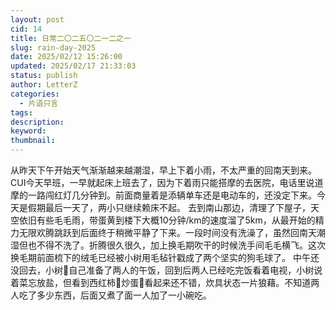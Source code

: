 ```yaml
---
layout: post
cid: 14
title: 日常二〇二五〇二一二之一
slug: rain-day-2025
date: 2025/02/12 15:26:00
updated: 2025/02/17 21:33:03
status: publish
author: LetterZ
categories: 
  - 片语只言
tags: 
description: 
keyword: 
thumbnail: 
---
```



从昨天下午开始天气渐渐越来越潮湿，早上下着小雨，不太严重的回南天到来。
CUI今天早班，一早就起床上班去了，因为下着雨只能搭摩的去医院，电话里说道摩的一路闯红灯几分钟到。前面商量着是添辆单车还是电动车的，还没定下来。今天是假期最后一天了，两小只继续赖床不起。
去到南山那边，清理了下屋子，天空依旧有些毛毛雨，带蛋黄到楼下大概10分钟/km的速度溜了5km，从最开始的精力无限欢腾跳跃到后面终于稍微平静了下来。一段时间没有洗澡了，虽然回南天潮湿但也不得不洗了。折腾很久很久，加上换毛期吹干的时候洗手间毛毛横飞。这次换毛期前面梳下的绒毛已经被小树用毛毡针戳成了两个坚实的狗毛球了。
中午还没回去，小树🌳自己准备了两人的午饭，回到后两人已经吃完饭看着电视，小树说着菜忘放盐，但看到西红柿🍅炒蛋🥚看起来还不错，炊具状态一片狼藉。不知道两人吃了多少东西，后面又煮了面一人加了一小碗吃。
